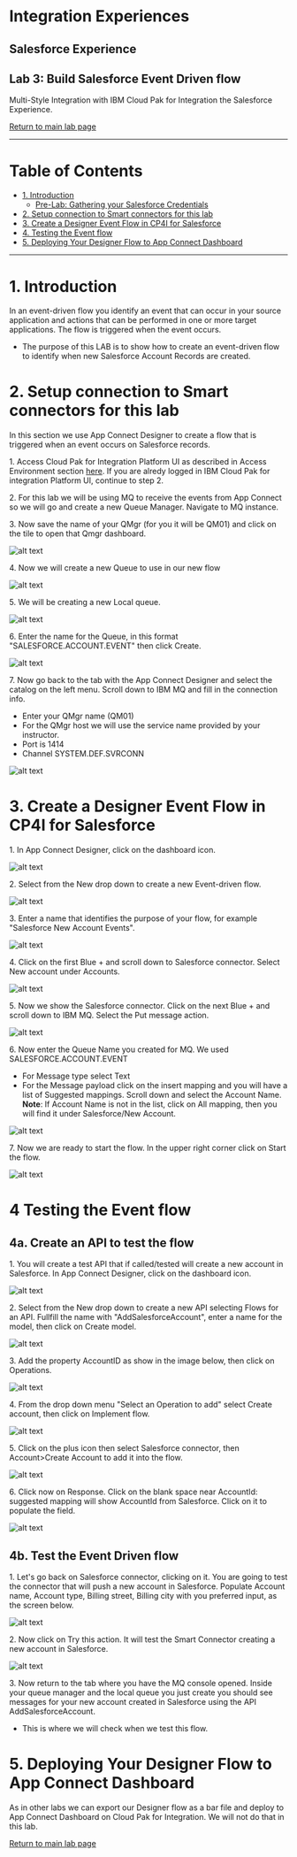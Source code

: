 # Integration Experiences  
## Salesforce Experience   
## Lab 3: Build Salesforce Event Driven flow  
Multi-Style Integration with IBM Cloud Pak for Integration the Salesforce Experience.  

[Return to main lab page](../index.md)

---

# Table of Contents 
- [1. Introduction](#introduction)
  * [Pre-Lab: Gathering your Salesforce Credentials](#pre_lab)
- [2. Setup connection to Smart connectors for this lab](#Setup_connections)
- [3. Create a Designer Event Flow in CP4I for Salesforce ](#create_a_designer_flow)
- [4. Testing the Event flow ](#test_a_designer_flow)
- [5. Deploying Your Designer Flow to App Connect Dashboard  ](#deploy_a_designer_flow)
    
---

# 1. Introduction <a name="introduction"></a>

In an event-driven flow you identify an event that can occur in your source application and actions that can be performed in one or more target applications. The flow is triggered when the event occurs.
* The purpose of this LAB is to show how to create an event-driven flow to identify when new Salesforce Account Records are created. 


# 2. Setup connection to Smart connectors for this lab<a name="Setup_connections"></a>

In this section we use App Connect Designer to create a flow that is triggered when an event occurs on Salesforce records.

1\. Access Cloud Pak for Integration Platform UI as described in Access Environment section [here](../../../access-env.md).
If you are alredy logged in IBM Cloud Pak for integration Platform UI, continue to step 2.  

2\. For this lab we will be using MQ to receive the events from App Connect so we will go and create a new Queue Manager. 
Navigate to MQ instance.

3\. Now save the name of your QMgr (for you it will be QM01) and click on the tile to open that Qmgr dashboard.

![alt text][pic6g]

4\. Now we will create a new Queue to use in our new flow

![alt text][pic6h]

5\. We will be creating a new Local queue.  

![alt text][pic6i]

6\. Enter the name for the Queue, in this format "SALESFORCE.ACCOUNT.EVENT" then click Create.  

![alt text][pic6j]

7\. Now go back to the tab with the App Connect Designer and select the catalog on the left menu. Scroll down to IBM MQ and fill in the connection info.  
* Enter your QMgr name (QM01)
* For the QMgr host we will use the service name provided by your instructor.
* Port is 1414
* Channel SYSTEM.DEF.SVRCONN

![alt text][pic6k]

# 3. Create a Designer Event Flow in CP4I for Salesforce  <a name="create_a_designer_flow"></a>

1\. In App Connect Designer, click on the dashboard icon.

![alt text][pic7]

2\. Select from the New drop down to create a new Event-driven flow.  

![alt text][pic8]

3\. Enter a name that identifies the purpose of your flow, for example "Salesforce New Account Events". 

![alt text][pic9]

4\. Click on the first Blue + and scroll down to Salesforce connector.   Select New account under Accounts.  

![alt text][pic10]

5\. Now we show the Salesforce connector.  Click on the next Blue + and scroll down to IBM MQ.  Select the Put message action.

![alt text][pic11]


6\. Now enter the Queue Name you created for MQ.  We used SALESFORCE.ACCOUNT.EVENT
* For Message type select Text
* For the Message payload click on the insert mapping and you will have a list of Suggested mappings.  Scroll down and select the Account Name. 
**Note**: If Account Name is not in the list, click on All mapping, then you will find it under Salesforce/New Account.

![alt text][pic12]

7\. Now we are ready to start the flow.  In the upper right corner click on Start the flow.  

![alt text][pic13]

# 4 Testing the Event flow <a name="test_a_designer_flow"></a>
## 4a. Create an API to test the flow
1\. You will create a test API that if called/tested will create a new account in Salesforce.
In App Connect Designer, click on the dashboard icon.

![alt text][pic7]

2\. Select from the New drop down to create a new API selecting Flows for an API.
Fullfill the name with "AddSalesforceAccount", enter a name for the model, then click on Create model.

![alt text][pic5ale]

3\. Add the property AccountID as show in the image below, then click on Operations.

![alt text][pic6ale]

4\. From the drop down menu "Select an Operation to add" select Create account, then click on Implement flow.

![alt text][pic7ale]

5\. Click on the plus icon then select Salesforce connector, then Account>Create Account to add it into the flow.

![alt text][pic8ale]

6\. Click now on Response. Click on the blank space near AccountId: suggested mapping will show AccountId from Salesforce. Click on it to populate the field.

![alt text][pic9ale]

## 4b. Test the Event Driven flow

1\. Let's go back on Salesforce connector, clicking on it.
You are going to test the connector that will push a new account in Salesforce.
Populate Account name, Account type, Billing street, Billing city with you preferred input, as the screen below.

![alt text][pic3ale]

2\. Now click on Try this action. It will test the Smart Connector creating a new account in Salesforce.

![alt text][pic4ale]

3\. Now return to the tab where you have the MQ console opened. Inside your queue manager and the local queue you just create you should see messages for your new account created in Salesforce using the API AddSalesforceAccount.
* This is where we will check when we test this flow. 


[pic0]: images/0.png
[pic1]: images/1.png
[pic2]: images/2.png
[pic3]: images/3.png
[pic4]: images/4.png
[pic5]: images/5.png
[pic6]: images/6.png
[pic6a]: images/6a.png
[pic6b]: images/6b.png
[pic6c]: images/6c.png
[pic6d]: images/6d.png
[pic6e]: images/6e.png
[pic6f]: images/6f.png
[pic6g]: images/6g.png
[pic6h]: images/6h.png
[pic6i]: images/6i.png
[pic6j]: images/6j.png
[pic6k]: images/6k.png
[pic7]: images/7.png
[pic8]: images/8.png
[pic9]: images/9.png
[pic10]: images/10.png
[pic11]: images/11.png
[pic12]: images/12.png
[pic13]: images/13.png
[pic14]: images/14.png
[pic15]: images/15.png
[pic16]: images/16.png
[pic17]: images/17.png
[pic18]: images/18.png
[pic19]: images/19.png
[pic20]: images/20.png
[pic21]: images/21.png
[pic1ale]: images/1ale.png
[pic2ale]: images/2ale.png
[pic3ale]: images/3ale.png
[pic4ale]: images/4ale.png
[pic5ale]: images/5ale.png
[pic6ale]: images/6ale.png
[pic7ale]: images/7ale.png
[pic8ale]: images/8ale.png
[pic9ale]: images/9ale.png

[pic22]: images/22.png
[pic22a]: images/22a.png
[pic22b]: images/22b.png
[pic23]: images/23.png
[pic24]: images/24.png
[pic25]: images/25.png
[pic25a]: images/25a.png
[pic26]: images/26.png
[pic27]: images/27.png


# 5. Deploying Your Designer Flow to App Connect Dashboard <a name="deploy_a_designer_flow"></a>

As in other labs we can export our Designer flow as a bar file and deploy to App Connect Dashboard on Cloud Pak for Integration. We will not do that in this lab.   


[Return to main lab page](../index.md)
